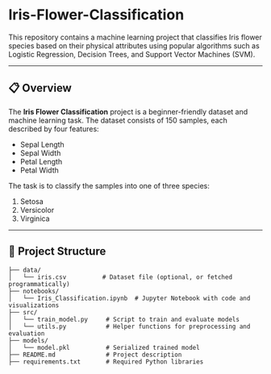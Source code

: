 # Iris-Flower-Classification

This repository contains a machine learning project that classifies Iris flower species based on their physical attributes using popular algorithms such as Logistic Regression, Decision Trees, and Support Vector Machines (SVM).

---

## 📋 Overview

The **Iris Flower Classification** project is a beginner-friendly dataset and machine learning task. The dataset consists of 150 samples, each described by four features:  
- Sepal Length  
- Sepal Width  
- Petal Length  
- Petal Width  

The task is to classify the samples into one of three species:  
1. Setosa  
2. Versicolor  
3. Virginica  

---

## 📂 Project Structure

```plaintext
├── data/
│   └── iris.csv          # Dataset file (optional, or fetched programmatically)
├── notebooks/
│   └── Iris_Classification.ipynb  # Jupyter Notebook with code and visualizations
├── src/
│   └── train_model.py     # Script to train and evaluate models
│   └── utils.py           # Helper functions for preprocessing and evaluation
├── models/
│   └── model.pkl          # Serialized trained model
├── README.md              # Project description
├── requirements.txt       # Required Python libraries

